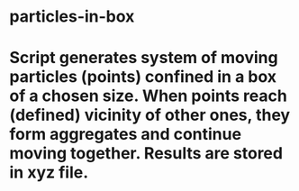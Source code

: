 # particles-in-box
# Script generates system of moving particles (points) confined in a box of a chosen size. When points reach (defined) vicinity of other ones, they form aggregates and continue moving together. Results are stored in xyz file.

